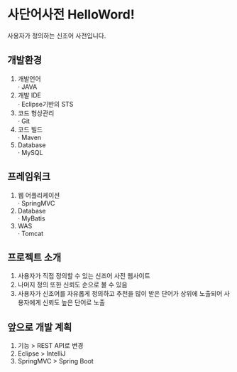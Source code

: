 
# 사단어사전 HelloWord!
  사용자가 정의하는 신조어 사전입니다.
## 개발환경
  1. 개발언어  
    · JAVA
  2. 개발 IDE  
    · Eclipse기반의 STS 
  3. 코드 형상관리  
    · Git
  4. 코드 빌드  
    · Maven
  5. Database  
    · MySQL

## 프레임워크 
  1. 웹 어플리케이션  
    · SpringMVC
  2. Database  
    · MyBatis
  3. WAS  
    · Tomcat
 
## 프로젝트 소개
  1. 사용자가 직접 정의할 수 있는 신조어 사전 웹사이트 
  2. 나머지 정의 또한 신뢰도 순으로 볼 수 있음
  3. 사용자가 신조어를 자유롭게 정의하고 추천을 많이 받은 단어가 상위에 노출되어 사용자에게 신뢰도 높은 단어로 노출

## 앞으로 개발 계획
  1. 기능 > REST API로 변경 
  2. Eclipse > IntelliJ
  3. SpringMVC > Spring Boot
